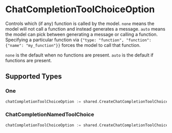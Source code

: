# ChatCompletionToolChoiceOption

Controls which (if any) function is called by the model.
`none` means the model will not call a function and instead generates a message.
`auto` means the model can pick between generating a message or calling a function.
Specifying a particular function via `{"type: "function", "function": {"name": "my_function"}}` forces the model to call that function.

`none` is the default when no functions are present. `auto` is the default if functions are present.



## Supported Types

### One

```go
chatCompletionToolChoiceOption := shared.CreateChatCompletionToolChoiceOptionOne(shared.One{/* values here */})
```

### ChatCompletionNamedToolChoice

```go
chatCompletionToolChoiceOption := shared.CreateChatCompletionToolChoiceOptionChatCompletionNamedToolChoice(shared.ChatCompletionNamedToolChoice{/* values here */})
```

